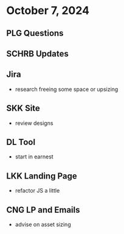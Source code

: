 # October 7, 2024

## PLG Questions

## SCHRB Updates

## Jira
- research freeing some space or upsizing

## SKK Site
- review designs

## DL Tool
- start in earnest

## LKK Landing Page
- refactor JS a little

## CNG LP and Emails
- advise on asset sizing